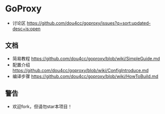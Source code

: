 # GoProxy

* 讨论区 https://github.com/dou4cc/goproxy/issues?q=sort:updated-desc+is:open

## 文档
* 简易教程 https://github.com/dou4cc/goproxy/blob/wiki/SimpleGuide.md
* 配置介绍 https://github.com/dou4cc/goproxy/blob/wiki/ConfigIntroduce.md
* 编译步骤 https://github.com/dou4cc/goproxy/blob/wiki/HowToBuild.md

## 警告
* 欢迎fork，但请勿star本项目！
